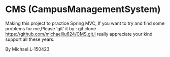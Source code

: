 # CMS (CampusManagementSystem)
Making this project to practice Spring MVC,
If you want to try and find some problems for me,Please 'git' it by : git clone https://github.com/michaelliu624/CMS.git,I really appreciate your kind support all these years.
  
  By Michael.L-150423
